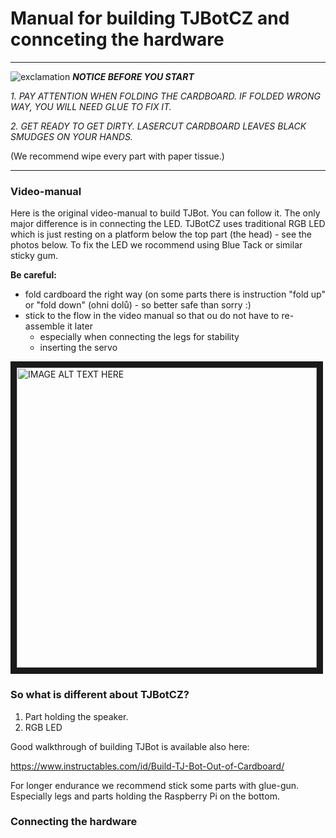 # Manual for building TJBotCZ and connceting the hardware

---
![exclamation](https://raw.githubusercontent.com/tjbotcz/manuals/master/images/exclamation.png) _**NOTICE BEFORE YOU START**_ 

 _1. PAY ATTENTION WHEN FOLDING THE CARDBOARD. IF FOLDED WRONG WAY, YOU WILL NEED GLUE TO FIX IT._
 
 _2. GET READY TO GET DIRTY. LASERCUT CARDBOARD LEAVES BLACK SMUDGES ON YOUR HANDS._

(We recommend wipe every part with paper tissue.)

---

### Video-manual
Here is the original video-manual to build TJBot. You can follow it. The only major difference is in connecting the LED. TJBotCZ uses traditional RGB LED which is just resting on a platform below the top part (the head) - see the photos below. To fix the LED we rocommend using Blue Tack or similar sticky gum.

**Be careful:**
* fold cardboard the right way (on some parts there is instruction "fold up" or "fold down" (ohni dolů) - so better safe than sorry :)
* stick to the flow in the video manual so that ou do not have to re-assemble it later
  * especially when connecting the legs for stability
  * inserting the servo


<a href="http://www.youtube.com/watch?feature=player_embedded&v=bLt3Cf2Ui3o" target="_blank"><img src="http://img.youtube.com/vi/bLt3Cf2Ui3o/0.jpg" alt="IMAGE ALT TEXT HERE" width="480" border="10" /></a>

### So what is different about TJBotCZ?

1. Part holding the speaker.
2. RGB LED

Good walkthrough of building TJBot is available also here:

https://www.instructables.com/id/Build-TJ-Bot-Out-of-Cardboard/

For longer endurance we recommend stick some parts with glue-gun. Especially legs and parts holding the Raspberry Pi on the bottom.

### Connecting the hardware


